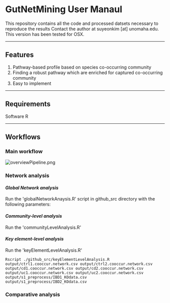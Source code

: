 # GutNetMining User Manaul 

This repository contains all the code and processed datsets necessary to reproduce the results
Contact the author at suyeonkim [at] unomaha.edu. This version has been tested for OSX. 

----------------------------------------------------------------------
## Features 
1. Pathway-based profile based on species co-occurring community 
2. Finding a robust pathway which are enriched for captured co-occurring community 
3. Easy to implement
----------------------------------------------------------------------
## Requirements
Software R 

----------------------------------------------------------------------
## Workflows
### Main workflow
![overviewPipeline.png](overviewPipeline_IP_OP.png)

### Network analysis 

#### _Global Network analysis_
Run the 'globalNetworkAnaysis.R' script in github_src directory with the following parameters: 

#### _Community-level analysis_ 
Run the 'communityLevelAnalysis.R'
#### _Key element-level analysis_ 
Run the 'keyElementLevelAnalysis.R'
```
Rscript ./github_src/keyElementLevelAnalysis.R output/ctrl1.cooccur.network.csv output/ctrl2.cooccur.network.csv output/cd1.cooccur.network.csv output/cd2.cooccur.network.csv output/uc1.cooccur.network.csv output/uc2.cooccur.network.csv output/s1_preprocess/IBD1_KOdata.csv output/s1_preprocess/IBD2_KOdata.csv
```
### Comparative analysis
